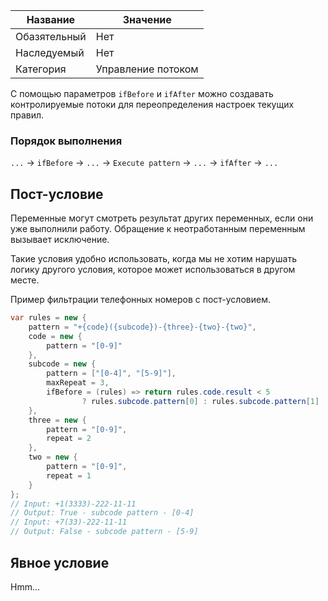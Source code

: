 | Название | Значение |
|---|---|
| Обазятельный | Нет |
| Наследуемый | Нет |
| Категория | Управление потоком |

С помощью параметров `ifBefore` и `ifAfter`  можно создавать контролируемые потоки для переопределения настроек текущих правил. 

### Порядок выполнения

`...` -> `ifBefore` -> `...` -> `Execute pattern` -> `...` -> `ifAfter` -> `...`

## Пост-условие

Переменные могут смотреть результат других переменных, если они уже выполнили работу. Обращение к неотработанным переменным вызывает исключение. 

Такие условия удобно использовать, когда мы не хотим нарушать логику другого условия, которое может использоваться в другом месте. 

Пример фильтрации телефонных номеров с пост-условием.
```csharp
var rules = new { 
    pattern = "+{code}({subcode})-{three}-{two}-{two}",
	code = new {
		pattern = "[0-9]"
	},
	subcode = new {
		pattern = ["[0-4]", "[5-9]"],
		maxRepeat = 3,
		ifBefore = (rules) => return rules.code.result < 5 
				? rules.subcode.pattern[0] : rules.subcode.pattern[1]
	},
	three = new {
		pattern = "[0-9]",
		repeat = 2
	},
	two = new {
		pattern = "[0-9]",
		repeat = 1
	}
};
// Input: +1(3333)-222-11-11
// Output: True - subcode pattern - [0-4]
// Input: +7(33)-222-11-11
// Output: False - subcode pattern - [5-9]
```



## Явное условие

Hmm...

